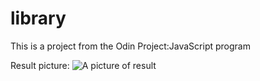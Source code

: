 # library
This is a project from the Odin Project:JavaScript program


Result picture:
![A picture of result]()
